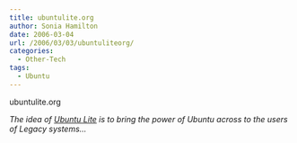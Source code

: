 ```yaml
---
title: ubuntulite.org
author: Sonia Hamilton
date: 2006-03-04
url: /2006/03/03/ubuntuliteorg/
categories:
  - Other-Tech
tags:
  - Ubuntu
---
```

ubuntulite.org
<!--more-->
*The idea of [Ubuntu Lite][1] is to bring the power of Ubuntu across to the users of Legacy systems&#8230;*

 [1]: http://www.ubuntulite.org
